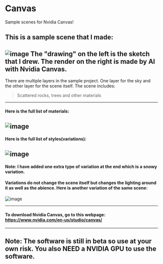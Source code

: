 # Canvas
Sample scenes for Nvidia Canvas!

## This is a sample scene that I made:
![image](https://user-images.githubusercontent.com/77963043/177745281-1e123968-cb67-4522-976b-a3b4f7c6ad92.png)
The "drawing" on the left is the sketch that I drew.
The render on the right is made by AI with Nvidia Canvas.
---
There are multiple layers in the sample project. One layer for the sky and the other layer for the scene itself.
The scene includes:
>Scattered rocks, trees and other materials
---
#### Here is the full list of materials:
![image](https://user-images.githubusercontent.com/77963043/177747178-63107983-d9f8-411f-a89b-44503aa1f75d.png)
---
#### Here is the full list of styles(variations):
![image](https://user-images.githubusercontent.com/77963043/177747296-a5d221ac-1383-49f5-a687-26639d2d9240.png)
---
#### Note: I have added one extra type of variation at the end which is a snowy variation.
#### Variations do not change the scene itself but changes the lighting around it as well as the abience. Here is another variation of the same scene:
![image](https://user-images.githubusercontent.com/77963043/202043079-fb706d56-a2e9-404a-a976-ddcd20590335.png)

---
#### To download Nvidia Canvas, go to this webpage: https://www.nvidia.com/en-us/studio/canvas/

---
## Note: The software is still in beta so use at your own risk. You also NEED a NVIDIA GPU to use the software. 
